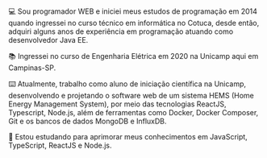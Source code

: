 💻 Sou programador WEB e iniciei meus estudos de programação em 2014 quando ingressei no curso técnico em informática no Cotuca, desde então, adquiri alguns anos de experiência em programação atuando como desenvolvedor Java EE. 

📚 Ingressei no curso de Engenharia Elétrica em 2020 na Unicamp aqui em Campinas-SP.

:keyboard: Atualmente, trabalho como aluno de iniciação científica na Unicamp, desenvolvendo e projetando o software web de um sistema HEMS (Home Energy Management System), por meio das tecnologias ReactJS, Typescript, Node.js, além de ferramentas como Docker, Docker Composer, Git e os bancos de dados MongoDB e InfluxDB.


🌱 Estou estudando para aprimorar meus conhecimentos em JavaScript, TypeScript, ReactJS e Node.js. 



<!--
**matheus-fernandes/matheus-fernandes** is a ✨ _special_ ✨ repository because its `README.md` (this file) appears on your GitHub profile.

Here are some ideas to get you started:

- 🔭 I’m currently working on ...
- 🌱 I’m currently learning ...
- 👯 I’m looking to collaborate on ...
- 🤔 I’m looking for help with ...
- 💬 Ask me about ...
- 📫 How to reach me: ...
- 😄 Pronouns: ...
- ⚡ Fun fact: ...
-->
